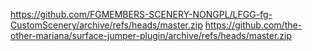 https://github.com/FGMEMBERS-SCENERY-NONGPL/LFGG-fg-CustomScenery/archive/refs/heads/master.zip
https://github.com/the-other-mariana/surface-jumper-plugin/archive/refs/heads/master.zip
